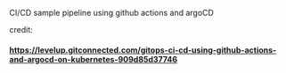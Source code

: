 CI/CD sample pipeline using github actions and argoCD


credit:



#### https://levelup.gitconnected.com/gitops-ci-cd-using-github-actions-and-argocd-on-kubernetes-909d85d37746
